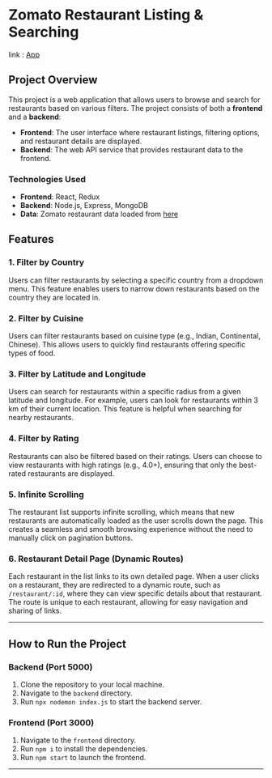 # Zomato Restaurant Listing & Searching
link : [App](https://zomato-clone-it-is.netlify.app/)

## Project Overview

This project is a web application that allows users to browse and search for restaurants based on various filters. The project consists of both a **frontend** and a **backend**:

- **Frontend**: The user interface where restaurant listings, filtering options, and restaurant details are displayed.
- **Backend**: The web API service that provides restaurant data to the frontend.

### Technologies Used

- **Frontend**: React, Redux
- **Backend**: Node.js, Express, MongoDB
- **Data**: Zomato restaurant data loaded from [here](https://www.kaggle.com/datasets/shrutimehta/zomato-restaurants-data)

## Features

### 1. Filter by Country

Users can filter restaurants by selecting a specific country from a dropdown menu. This feature enables users to narrow down restaurants based on the country they are located in.

### 2. Filter by Cuisine

Users can filter restaurants based on cuisine type (e.g., Indian, Continental, Chinese). This allows users to quickly find restaurants offering specific types of food.

### 3. Filter by Latitude and Longitude

Users can search for restaurants within a specific radius from a given latitude and longitude. For example, users can look for restaurants within 3 km of their current location. This feature is helpful when searching for nearby restaurants.

### 4. Filter by Rating

Restaurants can also be filtered based on their ratings. Users can choose to view restaurants with high ratings (e.g., 4.0+), ensuring that only the best-rated restaurants are displayed.

### 5. Infinite Scrolling

The restaurant list supports infinite scrolling, which means that new restaurants are automatically loaded as the user scrolls down the page. This creates a seamless and smooth browsing experience without the need to manually click on pagination buttons.

### 6. Restaurant Detail Page (Dynamic Routes)

Each restaurant in the list links to its own detailed page. When a user clicks on a restaurant, they are redirected to a dynamic route, such as `/restaurant/:id`, where they can view specific details about that restaurant. The route is unique to each restaurant, allowing for easy navigation and sharing of links.

---

## How to Run the Project

### Backend (Port 5000)

1. Clone the repository to your local machine.
2. Navigate to the `backend` directory.
3. Run `npx nodemon index.js` to start the backend server.

### Frontend (Port 3000)

1. Navigate to the `frontend` directory.
2. Run `npm i` to install the dependencies.
3. Run `npm start` to launch the frontend.

---
